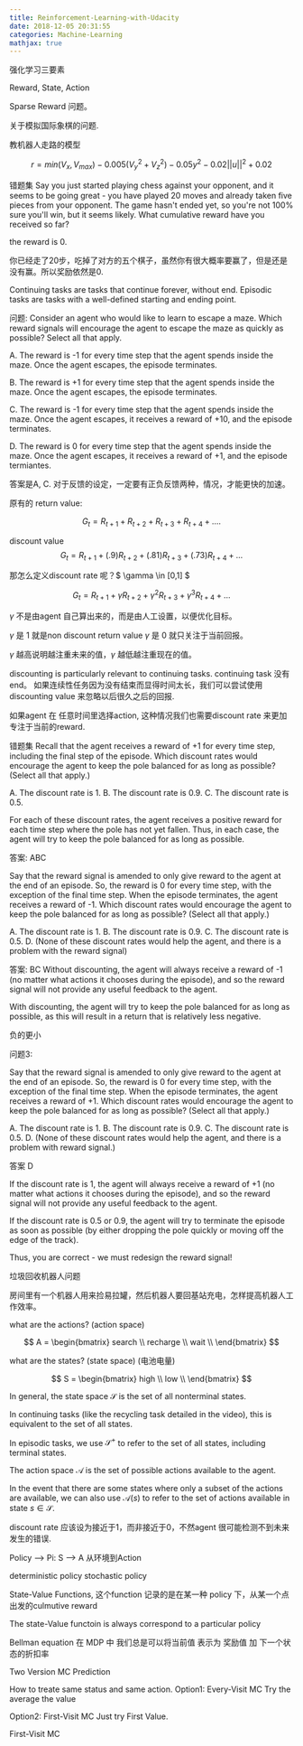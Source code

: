 ```yaml
---
title: Reinforcement-Learning-with-Udacity
date: 2018-12-05 20:31:55
categories: Machine-Learning
mathjax: true
---
```



强化学习三要素

Reward, State, Action

Sparse Reward 问题。

关于模拟国际象棋的问题.

教机器人走路的模型

$$ r = min(V_x, V_{max}) - 0.005(V_y^2 + V_z^2) - 0.05y^2 - 0.02||u||^2 + 0.02$$

错题集
Say you just started playing chess against your opponent, and it seems to be going great - you have played 20 moves and already taken five pieces from your opponent. The game hasn't ended yet, so you're not 100% sure you'll win, but it seems likely. What cumulative reward have you received so far?

the reward is 0.

你已经走了20步，吃掉了对方的五个棋子，虽然你有很大概率要赢了，但是还是没有赢。所以奖励依然是0.

Continuing tasks are tasks that continue forever, without end.
Episodic tasks are tasks with a well-defined starting and ending point.

问题:
Consider an agent who would like to learn to escape a maze. Which reward signals will encourage the agent to escape the maze as quickly as possible? Select all that apply.

A. The reward is -1 for every time step that the agent spends inside the maze. Once the agent escapes, the episode terminates.

B. The reward is +1 for every time step that the agent spends inside the maze. Once the agent escapes, the episode terminates.

C. The reward is -1 for every time step that the agent spends inside the maze. Once the agent escapes, it receives a reward of +10, and the episode terminates.

D. The reward is 0 for every time step that the agent spends inside the maze. Once the agent escapes, it receives a reward of +1, and the episode termiantes.

答案是A, C. 对于反馈的设定，一定要有正负反馈两种，情况，才能更快的加速。


原有的 return value:

$$ G_t = R_{t+1} + R_{t+2} + R_{t+3} + R_{t+4} + .... $$

discount value
$$ G_t = R_{t+1} + (.9)R_{t+2} + (.81)R_{t+3} + (.73)R_{t+4} + ... $$

那怎么定义discount rate 呢？$ \gamma \in [0,1] $

$$ G_t = R_{t+1} + \gamma R_{t+2} + \gamma^2R_{t+3} + \gamma^3R_{t+4} + ... $$

$\gamma$ 不是由agent 自己算出来的，而是由人工设置，以便优化目标。

$\gamma$ 是 1 就是non discount return value
$\gamma$ 是 0 就只关注于当前回报。

$\gamma$ 越高说明越注重未来的值，$\gamma$ 越低越注重现在的值。

discounting is particularly relevant to continuing tasks. continuing task 没有end。 如果连续性任务因为没有结束而显得时间太长，我们可以尝试使用discounting value 来忽略以后很久之后的回报.

如果agent 在 任意时间里选择action, 这种情况我们也需要discount rate 来更加专注于当前的reward.

错题集
Recall that the agent receives a reward of +1 for every time step, including the final step of the episode. Which discount rates would encourage the agent to keep the pole balanced for as long as possible? (Select all that apply.)

A. The discount rate is 1.
B. The discount rate is 0.9.
C. The discount rate is 0.5.

For each of these discount rates, the agent receives a positive reward for each time step where the pole has not yet fallen. Thus, in each case, the agent will try to keep the pole balanced for as long as possible.

答案: ABC

Say that the reward signal is amended to only give reward to the agent at the end of an episode. So, the reward is 0 for every time step, with the exception of the final time step. When the episode terminates, the agent receives a reward of -1. Which discount rates would encourage the agent to keep the pole balanced for as long as possible? (Select all that apply.)

A. The discount rate is 1.
B. The discount rate is 0.9.
C. The discount rate is 0.5.
D. (None of these discount rates would help the agent, and there is a problem with the reward signal)

答案: BC
 Without discounting, the agent will always receive a reward of -1 (no matter what actions it chooses during the episode), and so the reward signal will not provide any useful feedback to the agent.

With discounting, the agent will try to keep the pole balanced for as long as possible, as this will result in a return that is relatively less negative.

负的更小

问题3:

Say that the reward signal is amended to only give reward to the agent at the end of an episode. So, the reward is 0 for every time step, with the exception of the final time step. When the episode terminates, the agent receives a reward of +1. Which discount rates would encourage the agent to keep the pole balanced for as long as possible? (Select all that apply.)

A. The discount rate is 1.
B. The discount rate is 0.9.
C. The discount rate is 0.5.
D. (None of these discount rates would help the agent, and there is a problem with reward signal.)

答案 D


If the discount rate is 1, the agent will always receive a reward of +1 (no matter what actions it chooses during the episode), and so the reward signal will not provide any useful feedback to the agent.

If the discount rate is 0.5 or 0.9, the agent will try to terminate the episode as soon as possible (by either dropping the pole quickly or moving off the edge of the track).

Thus, you are correct - we must redesign the reward signal!

垃圾回收机器人问题

房间里有一个机器人用来捡易拉罐，然后机器人要回基站充电，怎样提高机器人工作效率。

what are the actions? (action space)

$$ 
A =
\begin{bmatrix}
	search \\
	recharge \\
	wait \\
\end{bmatrix}
$$

what are the states? (state space) (电池电量)

$$ 
S = 
\begin{bmatrix}
        high \\
        low  \\
\end{bmatrix}
$$

In general, the state space $\mathcal{S}$ is the set of all nonterminal states.

In continuing tasks (like the recycling task detailed in the video), this is equivalent to the set of all states.

In episodic tasks, we use $\mathcal{S}^+$ to refer to the set of all states, including terminal states.

The action space $\mathcal{A}$ is the set of possible actions available to the agent.

In the event that there are some states where only a subset of the actions are available, we can also use $\mathcal{A}(s)$ to refer to the set of actions available in state $s\in\mathcal{S}$.

discount rate 应该设为接近于1，而非接近于0，不然agent 很可能检测不到未来发生的错误.

Policy --> Pi: S --> A 从环境到Action

deterministic policy
stochastic policy

State-Value Functions, 这个function 记录的是在某一种 policy 下，从某一个点出发的culmutive reward

The state-Value functoin is always correspond to a particular policy

Bellman equation
在 MDP 中 我们总是可以将当前值 表示为 奖励值 加 下一个状态的折扣率

Two Version MC Prediction

How to treate same status and same action.
Option1:
Every-Visit MC
Try the average the value

Option2:
First-Visit MC
Just try First Value.

First-Visit MC
